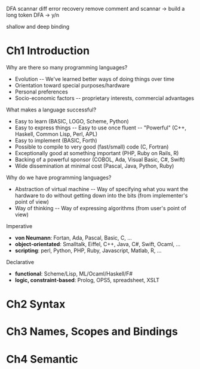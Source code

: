 DFA scannar diff
    error recovery
    remove comment and 
    scannar -> build a long token
    DFA -> y/n

shallow and deep binding

# Ch1 Introduction

Why are there so many programming languages? 

- Evolution -- We've learned better ways of doing things over time
- Orientation toward special purposes/hardware
- Personal preferences
- Socio-economic factors -- proprietary interests, commercial advantages

What makes a language successful? 

- Easy to learn (BASIC, LOGO, Scheme, Python)
- Easy to express things -- Easy to use once fluent -- "Powerful" (C++, Haskell, Common Lisp, Perl, APL)
- Easy to implement (BASIC, Forth)
- Possible to compile to very good (fast/small) code (C, Fortran)
- Exceptionally good at something important (PHP, Ruby on Rails, R)
- Backing of a powerful sponsor (COBOL, Ada, Visual Basic, C#, Swift)
- Wide dissemination at minimal cost (Pascal, Java, Python, Ruby)

Why do we have programming languages? 

- Abstraction of virtual machine -- Way of specifying what you want the hardware to do without getting down into the bits (from implementer's point of view)
- Way of thinking -- Way of expressing algorithms (from user's point of view)



Imperative

- **von Neumann**: Fortan, Ada, Pascal, Basic, C, ...
- **object-orientated**: Smalltalk, Eiffel, C++, Java, C#, Swift, Ocaml, ...
- **scripting**: perl, Python, PHP, Ruby, Javascript, Matlab, R, ...

Declarative

- **functional**: Scheme/Lisp, ML/Ocaml/Haskell/F#
- **logic, constraint-based**: Prolog, OPS5, spreadsheet, XSLT



# Ch2 Syntax





# Ch3 Names, Scopes and Bindings





# Ch4 Semantic

